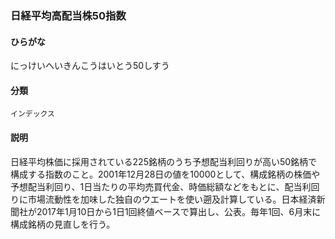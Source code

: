 <div style="display:none;">

## [あ行](securities-terms?id=あ行)
## [か行](securities-terms?id=か行)
## [さ行](securities-terms?id=さ行)
## [た行](securities-terms?id=た行)
## [な行](securities-terms?id=な行)

</div>

### 日経平均高配当株50指数

#### ひらがな

にっけいへいきんこうはいとう50しすう

#### 分類

`インデックス`

#### 説明

日経平均株価に採用されている225銘柄のうち予想配当利回りが高い50銘柄で構成する指数のこと。2001年12月28日の値を10000として、構成銘柄の株価や予想配当利回り、1日当たりの平均売買代金、時価総額などをもとに、配当利回りに市場流動性を加味した独自のウエートを使い遡及計算している。日本経済新聞社が2017年1月10日から1日1回終値ベースで算出し、公表。毎年1回、6月末に構成銘柄の見直しを行う。

<div style="display:none;">

## [は行](securities-terms?id=は行)
## [ま行](securities-terms?id=ま行)
## [や行](securities-terms?id=や行)
## [ら行](securities-terms?id=ら行)
## [わ行](securities-terms?id=わ行)
## [英数字・記号](securities-terms?id=英数字・記号)

</div>


